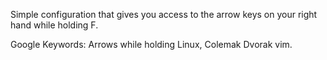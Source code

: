 Simple configuration that gives you access to the arrow keys on your right hand while holding F.




Google Keywords: Arrows while holding Linux, Colemak Dvorak vim.
